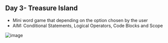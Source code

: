 ## Day 3- Treasure Island
- Mini word game that depending on the option chosen by the user
- AIM: Conditional Statements, Logical Operators, Code Blocks and Scope

![image](https://user-images.githubusercontent.com/100339175/221100886-ad4c618a-180d-46b1-a5f7-a015f14a28cb.png)